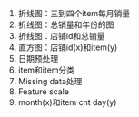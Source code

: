 1. 折线图：三到四个item每月销量
2. 折线图：总销量和年份的图
3. 折线图：店铺id和总销量
4. 直方图：店铺id(x)和item(y)
5. 日期预处理
6. item和item分类
7. Missing data处理
8. Feature scale
9. month(x)和item cnt day(y)
